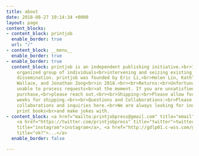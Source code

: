 ```yaml
---
title: about
date: 2018-08-27 19:14:34 +0000
layout: page
content_blocks:
- content_block: printjob
  enable_border: true
  url: "/"
- content_block: __menu__
  enable_border: true
- enable_border: true
  content_block: printjob is an independent publishing initiative.<br>It is a loosely
    organized group of individuals<br>intervening and seizing existing means of production<br>and
    dissemination. printjob was founded by Eric Li,<br>Helen Lin, Kathleen Ma, Drew
    Wallace, and Jonathan Zong<br>in 2018.<br><br>Returns:<br>Unfortunately, we are
    unable to process requests<br>at the moment. If you are unsatisfied with your
    purchase,<br>please reach out.<br><br>Shipping:<br>Please allow for up to two
    weeks for shipping.<br><br>Questions and Collaborations:<br>Please reach out for
    collaborations and inquiries here.<br>We are always looking for individuals to
    print books<br>and make jokes with.
- content_block: <a href="mailto:printjobpress@gmail.com" title="email">email</a>,
    <a href="https://twitter.com/printjobpress" title="twitter">twitter</a>, <a href="http://instagram.com/printjobpress"
    title="instagram">instagram</a>, <a href="http://gdlp01.c-wss.com/gds/0/0300026830/05/MF730_630_Series_UsersGuide_usEN_4.pdf"
    title="ok?">...</a>
  enable_border: false

---
```

